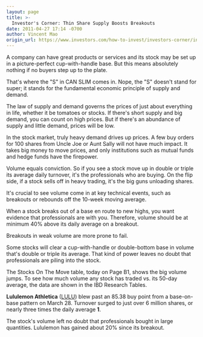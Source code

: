 ```yaml
---
layout: page
title: >-
  Investor's Corner: Thin Share Supply Boosts Breakouts
date: 2011-04-27 17:14 -0700
author: Vincent Mao
origin_url: https://www.investors.com/how-to-invest/investors-corner/investors-corner-thin-share-supply-boosts-breakouts
---
```





A company can have great products or services and its stock may be set up in a picture-perfect cup-with-handle base. But this means absolutely nothing if no buyers step up to the plate.

  

That's where the "S" in CAN SLIM comes in. Nope, the "S" doesn't stand for super; it stands for the fundamental economic principle of supply and demand.

  

The law of supply and demand governs the prices of just about everything in life, whether it be tomatoes or stocks. If there's short supply and big demand, you can count on high prices. But if there's an abundance of supply and little demand, prices will be low.

  

In the stock market, truly heavy demand drives up prices. A few buy orders for 100 shares from Uncle Joe or Aunt Sally will not have much impact. It takes big money to move prices, and only institutions such as mutual funds and hedge funds have the firepower.

  

Volume equals conviction. So if you see a stock move up in double or triple its average daily turnover, it's the professionals who are buying. On the flip side, if a stock sells off in heavy trading, it's the big guns unloading shares.

  

It's crucial to see volume come in at key technical events, such as breakouts or rebounds off the 10-week moving average.

  

When a stock breaks out of a base en route to new highs, you want evidence that professionals are with you. Therefore, volume should be at minimum 40% above its daily average on a breakout.

  

Breakouts in weak volume are more prone to fail.

  

Some stocks will clear a cup-with-handle or double-bottom base in volume that's double or triple its average. That kind of power leaves no doubt that professionals are piling into the stock.

  

The Stocks On The Move table, today on Page B1, shows the big volume jumps. To see how much volume any stock has traded vs. its 50-day average, the data are shown in the IBD Research Tables.

  

**Lululemon Athletica** ([LULU](https://research.investors.com/quote.aspx?symbol=LULU)) blew past an 85.38 buy point from a base-on-base pattern on March 28. Turnover surged to just over 6 million shares, or nearly three times the daily average **1**.

  

The stock's volume left no doubt that professionals bought in large quantities. Lululemon has gained about 20% since its breakout.




